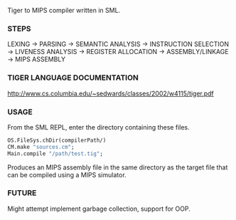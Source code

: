 Tiger to MIPS compiler written in SML.  

###  STEPS

LEXING -> PARSING -> SEMANTIC ANALYSIS -> INSTRUCTION SELECTION -> LIVENESS ANALYSIS -> REGISTER ALLOCATION -> ASSEMBLY/LINKAGE -> MIPS ASSEMBLY

###  TIGER LANGUAGE DOCUMENTATION

http://www.cs.columbia.edu/~sedwards/classes/2002/w4115/tiger.pdf

###  USAGE

From the SML REPL, enter the directory containing these files. 

```sml
OS.FileSys.chDir(compilerPath/)
CM.make "sources.cm";
Main.compile "/path/test.tig";
```

Produces an MIPS assembly file in the same directory as the target file that can be compiled using a MIPS simulator.

### FUTURE

Might attempt implement garbage collection, support for OOP.
